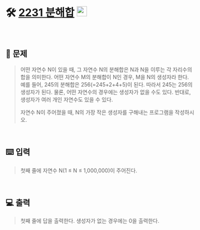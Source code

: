 <br>

# 🛠️ [2231 분해합](http://www.acmicpc.net/problem/2231) <img height="27px" width="27px" src="https://static.solved.ac/tier_small/4.svg"/>
<br>

## 📖 문제
>어떤 자연수 N이 있을 때, 그 자연수 N의 분해합은 N과 N을 이루는 각 자리수의 합을 의미한다. 어떤 자연수 M의 분해합이 N인 경우, M을 N의 생성자라 한다. 예를 들어, 245의 분해합은 256(=245+2+4+5)이 된다. 따라서 245는 256의 생성자가 된다. 물론, 어떤 자연수의 경우에는 생성자가 없을 수도 있다. 반대로, 생성자가 여러 개인 자연수도 있을 수 있다.
>
>자연수 N이 주어졌을 때, N의 가장 작은 생성자를 구해내는 프로그램을 작성하시오.

<br>

## ⌨️ 입력
>첫째 줄에 자연수 N(1 ≤ N ≤ 1,000,000)이 주어진다.

<br>

## 💻 출력
>첫째 줄에 답을 출력한다. 생성자가 없는 경우에는 0을 출력한다.

<br><br>